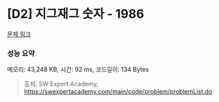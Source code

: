 # [D2] 지그재그 숫자 - 1986 

[문제 링크](https://swexpertacademy.com/main/code/problem/problemDetail.do?contestProbId=AV5PxmBqAe8DFAUq) 

### 성능 요약

메모리: 43,248 KB, 시간: 92 ms, 코드길이: 134 Bytes



> 출처: SW Expert Academy, https://swexpertacademy.com/main/code/problem/problemList.do